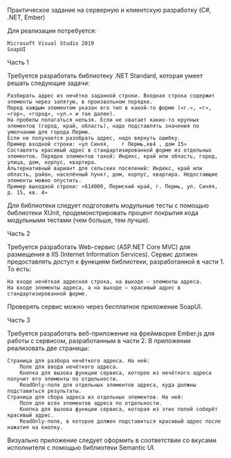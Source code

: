 Практическое задание на серверную и клиентскую разработку (C#, .NET, Ember)

Для реализации потребуется:

    Microsoft Visual Studio 2019
    SoapUI

Часть 1

Требуется разработать библиотеку .NET Standard, которая умеет решать следующие задачи:

    Разбирать адрес из нечётко заданной строки. Входная строка содержит элементы через запятую, в произвольном порядке. 
	Перед каждым элементом указан его тип в какой-то форме («г.», «г», «гор», «город», «ул.» и так далее). 
	На пробелы полагаться нельзя. Если не хватает каких-то крупных элементов (город, край, область), надо подставлять значения по умолчанию для города Перми. 
	Если не получается разобрать адрес, надо вернуть ошибку.
    Пример входной строки: «ул Синяя,    г Пермь,кв4 , дом 15»
    Составлять красивый адрес в стандартизированной форме из отдельных элементов. Порядок элементов такой: Индекс, край или область, город, улица, дом, корпус, квартира. 
	Альтернативный вариант для сельских поселений: Индекс, край или область, район, населённый пункт, дом, корпус, квартира. Недостающие элементы можно опустить.
    Пример выходной строки: «614000, Пермский край, г. Пермь, ул. Синяя, д. 15, кв. 4»

Для библиотеки следует подготовить модульные тесты с помощью библиотеки XUnit, продемонстрировать процент покрытия кода модульными тестами (чем больше, тем лучше).

Часть 2

Требуется разработать Web-сервис (ASP.NET Core MVC) для размещения в IIS (Internet Information Services). Сервис должен предоставлять доступ к функциям библиотеки,
разработанной в части 1. То есть:

    На входе нечёткая адресная строка, на выходе — элементы адреса.
    На входе элементы адреса, а на выходе — красивый адрес в стандартизированной форме.

Проверять сервис можно через бесплатное приложение SoapUI.

Часть 3

Требуется разработать веб-приложение на фреймворке Ember.js для работы с сервисом, разработанным в части 2. В приложении реализовать две страницы:

    Страница для разбора нечёткого адреса. На ней:
        Поле для ввода нечёткого адреса.
        Кнопка для вызова функции сервиса, которое из нечёткого адреса получит его элементы по отдельности.
        ReadOnly-поля для отдельных элементов адреса, куда должны подставиться результаты.
    Страница для сбора адреса из отдельных элементов. На ней:
        Поля для всех элементов адреса по отдельности.
        Кнопка для вызова функции сервиса, которая из этих полей соберёт красивый адрес.
        ReadOnly-поле, в которое должен подставиться красивый адрес после нажатия на кнопку.

Визуально приложение следует оформить в соответствии со вкусами исполнителя с помощью библиотеки Semantic UI.